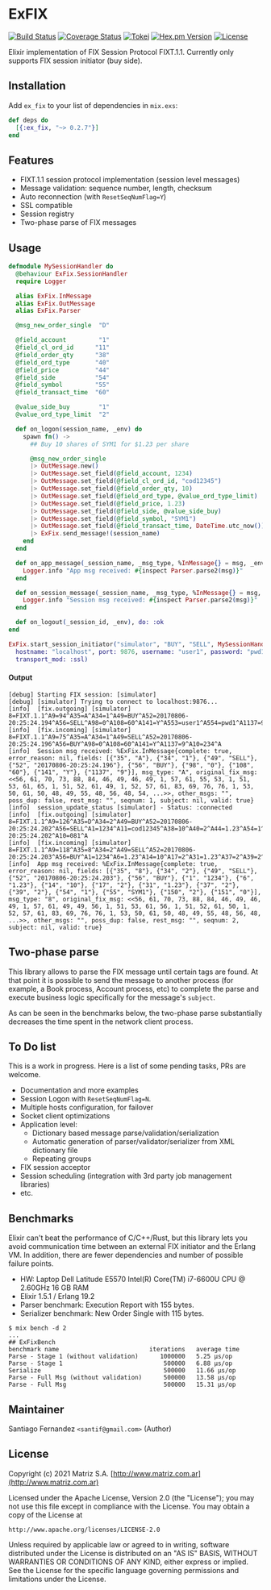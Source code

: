 # ExFIX

[![Build Status](https://github.com/santif/ex_fix/actions/workflows/elixir.yml/badge.svg?branch=master)](https://github.com/santif/ex_fix/actions/workflows/elixir.yml)
[![Coverage Status](https://coveralls.io/repos/github/santif/ex_fix/badge.svg?branch=master)](https://coveralls.io/github/santif/ex_fix?branch=master)
[![Tokei](https://tokei.rs/b1/github/santif/ex_fix?category=code)](https://tokei.rs/b1/github/santif/ex_fix?category=code)
[![Hex.pm Version](http://img.shields.io/hexpm/v/ex_fix.svg?style=flat)](https://hex.pm/packages/ex_fix)
[![License](https://img.shields.io/badge/License-Apache%202.0-blue.svg)](https://opensource.org/licenses/Apache-2.0)

Elixir implementation of FIX Session Protocol FIXT.1.1.
Currently only supports FIX session initiator (buy side).

## Installation

Add `ex_fix` to your list of dependencies in `mix.exs`:

```elixir
def deps do
  [{:ex_fix, "~> 0.2.7"}]
end
```

## Features

- FIXT.1.1 session protocol implementation (session level messages)
- Message validation: sequence number, length, checksum
- Auto reconnection (with `ResetSeqNumFlag=Y`)
- SSL compatible
- Session registry
- Two-phase parse of FIX messages

## Usage

```elixir
defmodule MySessionHandler do
  @behaviour ExFix.SessionHandler
  require Logger

  alias ExFix.InMessage
  alias ExFix.OutMessage
  alias ExFix.Parser

  @msg_new_order_single  "D"

  @field_account         "1"
  @field_cl_ord_id      "11"
  @field_order_qty      "38"
  @field_ord_type       "40"
  @field_price          "44"
  @field_side           "54"
  @field_symbol         "55"
  @field_transact_time  "60"

  @value_side_buy        "1"
  @value_ord_type_limit  "2"

  def on_logon(session_name, _env) do
    spawn fn() ->
      ## Buy 10 shares of SYM1 for $1.23 per share

      @msg_new_order_single
      |> OutMessage.new()
      |> OutMessage.set_field(@field_account, 1234)
      |> OutMessage.set_field(@field_cl_ord_id, "cod12345")
      |> OutMessage.set_field(@field_order_qty, 10)
      |> OutMessage.set_field(@field_ord_type, @value_ord_type_limit)
      |> OutMessage.set_field(@field_price, 1.23)
      |> OutMessage.set_field(@field_side, @value_side_buy)
      |> OutMessage.set_field(@field_symbol, "SYM1")
      |> OutMessage.set_field(@field_transact_time, DateTime.utc_now())
      |> ExFix.send_message!(session_name)
    end
  end

  def on_app_message(_session_name, _msg_type, %InMessage{} = msg, _env) do
    Logger.info "App msg received: #{inspect Parser.parse2(msg)}"
  end

  def on_session_message(_session_name, _msg_type, %InMessage{} = msg, _env) do
    Logger.info "Session msg received: #{inspect Parser.parse2(msg)}"
  end

  def on_logout(_session_id, _env), do: :ok
end

ExFix.start_session_initiator("simulator", "BUY", "SELL", MySessionHandler,
  hostname: "localhost", port: 9876, username: "user1", password: "pwd1",
  transport_mod: :ssl)
```

#### Output

```
[debug] Starting FIX session: [simulator]
[debug] [simulator] Trying to connect to localhost:9876...
[info]  [fix.outgoing] [simulator] 8=FIXT.1.1^A9=94^A35=A^A34=1^A49=BUY^A52=20170806-20:25:24.194^A56=SELL^A98=0^A108=60^A141=Y^A553=user1^A554=pwd1^A1137=9^A10=012^A
[info]  [fix.incoming] [simulator] 8=FIXT.1.1^A9=75^A35=A^A34=1^A49=SELL^A52=20170806-20:25:24.196^A56=BUY^A98=0^A108=60^A141=Y^A1137=9^A10=234^A
[info]  Session msg received: %ExFix.InMessage{complete: true, error_reason: nil, fields: [{"35", "A"}, {"34", "1"}, {"49", "SELL"}, {"52", "20170806-20:25:24.196"}, {"56", "BUY"}, {"98", "0"}, {"108", "60"}, {"141", "Y"}, {"1137", "9"}], msg_type: "A", original_fix_msg: <<56, 61, 70, 73, 88, 84, 46, 49, 46, 49, 1, 57, 61, 55, 53, 1, 51, 53, 61, 65, 1, 51, 52, 61, 49, 1, 52, 57, 61, 83, 69, 76, 76, 1, 53, 50, 61, 50, 48, 49, 55, 48, 56, 48, 54, ...>>, other_msgs: "", poss_dup: false, rest_msg: "", seqnum: 1, subject: nil, valid: true}
[info]  session_update_status [simulator] - Status: :connected
[info]  [fix.outgoing] [simulator] 8=FIXT.1.1^A9=126^A35=D^A34=2^A49=BUY^A52=20170806-20:25:24.202^A56=SELL^A1=1234^A11=cod12345^A38=10^A40=2^A44=1.23^A54=1^A55=SYM1^A60=20170806-20:25:24.202^A10=081^A
[info]  [fix.incoming] [simulator] 8=FIXT.1.1^A9=118^A35=8^A34=2^A49=SELL^A52=20170806-20:25:24.203^A56=BUY^A1=1234^A6=1.23^A14=10^A17=2^A31=1.23^A37=2^A39=2^A54=1^A55=SYM1^A150=2^A151=0^A10=151^A
[info]  App msg received: %ExFix.InMessage{complete: true, error_reason: nil, fields: [{"35", "8"}, {"34", "2"}, {"49", "SELL"}, {"52", "20170806-20:25:24.203"}, {"56", "BUY"}, {"1", "1234"}, {"6", "1.23"}, {"14", "10"}, {"17", "2"}, {"31", "1.23"}, {"37", "2"}, {"39", "2"}, {"54", "1"}, {"55", "SYM1"}, {"150", "2"}, {"151", "0"}], msg_type: "8", original_fix_msg: <<56, 61, 70, 73, 88, 84, 46, 49, 46, 49, 1, 57, 61, 49, 49, 56, 1, 51, 53, 61, 56, 1, 51, 52, 61, 50, 1, 52, 57, 61, 83, 69, 76, 76, 1, 53, 50, 61, 50, 48, 49, 55, 48, 56, 48, ...>>, other_msgs: "", poss_dup: false, rest_msg: "", seqnum: 2, subject: nil, valid: true}
```

## Two-phase parse

This library allows to parse the FIX message until certain tags are found. At that
point it is possible to send the message to another process (for example, a Book process,
Account process, etc) to complete the parse and execute business logic specifically for
the message's `subject`.

As can be seen in the benchmarks below, the two-phase parse substantially decreases
the time spent in the network client process.

## To Do list

This is a work in progress. Here is a list of some pending tasks, PRs are welcome.

- Documentation and more examples
- Session Logon with `ResetSeqNumFlag=N`.
- Multiple hosts configuration, for failover
- Socket client optimizations
- Application level:
  - Dictionary based message parse/validation/serialization
  - Automatic generation of parser/validator/serializer from XML dictionary file
  - Repeating groups
- FIX session acceptor
- Session scheduling (integration with 3rd party job management libraries)
- etc.

## Benchmarks

Elixir can't beat the performance of C/C++/Rust, but this library lets you avoid
communication time between an external FIX initiator and the Erlang VM.
In addition, there are fewer dependencies and number of possible failure points.

- HW: Laptop Dell Latitude E5570 Intel(R) Core(TM) i7-6600U CPU @ 2.60GHz 16 GB RAM
- Elixir 1.5.1 / Erlang 19.2
- Parser benchmark: Execution Report with 155 bytes.
- Serializer benchmark: New Order Single with 115 bytes.

```
$ mix bench -d 2
...
## ExFixBench
benchmark name                         iterations   average time
Parse - Stage 1 (without validation)      1000000   5.25 µs/op
Parse - Stage 1                            500000   6.88 µs/op
Serialize                                  500000   11.66 µs/op
Parse - Full Msg (without validation)      500000   13.58 µs/op
Parse - Full Msg                           500000   15.31 µs/op
```

## Maintainer

Santiago Fernandez `<santif@gmail.com>` (Author)

## License

Copyright (c) 2021 Matriz S.A.
[http://www.matriz.com.ar](http://www.matriz.com.ar)

Licensed under the Apache License, Version 2.0 (the "License");
you may not use this file except in compliance with the License.
You may obtain a copy of the License at

    http://www.apache.org/licenses/LICENSE-2.0

Unless required by applicable law or agreed to in writing, software
distributed under the License is distributed on an "AS IS" BASIS,
WITHOUT WARRANTIES OR CONDITIONS OF ANY KIND, either express or implied.
See the License for the specific language governing permissions and
limitations under the License.
